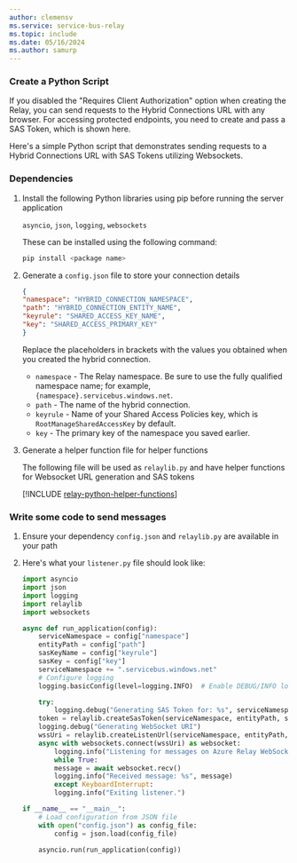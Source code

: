 ```yaml
---
author: clemensv
ms.service: service-bus-relay
ms.topic: include
ms.date: 05/16/2024
ms.author: samurp
---
```


### Create a Python Script

If you disabled the "Requires Client Authorization" option when creating the Relay,
you can send requests to the Hybrid Connections URL with any browser. For accessing
protected endpoints, you need to create and pass a SAS Token, which is shown here.

Here's a simple Python script that demonstrates sending requests to 
a Hybrid Connections URL with SAS Tokens utilizing Websockets. 

### Dependencies

1. Install the following Python libraries using pip before running the server application

	`asyncio`, `json`, `logging`, `websockets`

	These can be installed using the following command:

	```bash
	pip install <package name>
	```
2. Generate a `config.json` file to store your connection details

    ```json
	{
    "namespace": "HYBRID_CONNECTION_NAMESPACE",
    "path": "HYBRID_CONNECTION_ENTITY_NAME",
    "keyrule": "SHARED_ACCESS_KEY_NAME",
    "key": "SHARED_ACCESS_PRIMARY_KEY"
	}
	```
	Replace the placeholders in brackets with the values you obtained when you created the hybrid connection.

	- `namespace` - The Relay namespace. Be sure to use the fully qualified namespace name; for example, `{namespace}.servicebus.windows.net`.
	- `path` - The name of the hybrid connection.
	- `keyrule` - Name of your Shared Access Policies key, which is `RootManageSharedAccessKey` by default.
	- `key` -   The primary key of the namespace you saved earlier.

3. Generate a helper function file for helper functions

	The following file will be used as `relaylib.py` and have helper functions for Websocket URL generation and SAS tokens

    [!INCLUDE [relay-python-helper-functions](relay-python-helper-functions.md)]

### Write some code to send messages

1. Ensure your dependency `config.json` and `relaylib.py` are available in your path 


2. Here's what your `listener.py` file should look like:

    ```python
	import asyncio
	import json
	import logging
	import relaylib
	import websockets

	async def run_application(config):
	    serviceNamespace = config["namespace"]
	    entityPath = config["path"]
	    sasKeyName = config["keyrule"]
	    sasKey = config["key"]
	    serviceNamespace += ".servicebus.windows.net"
	    # Configure logging
	    logging.basicConfig(level=logging.INFO)  # Enable DEBUG/INFO logging as appropriate

	    try:
	        logging.debug("Generating SAS Token for: %s", serviceNamespace)
		token = relaylib.createSasToken(serviceNamespace, entityPath, sasKeyName, sasKey)
		logging.debug("Generating WebSocket URI")
		wssUri = relaylib.createListenUrl(serviceNamespace, entityPath, token)
		async with websockets.connect(wssUri) as websocket:
		    logging.info("Listening for messages on Azure Relay WebSocket...")
		    while True:
			message = await websocket.recv()
			logging.info("Received message: %s", message)
		    except KeyboardInterrupt:
			logging.info("Exiting listener.")

	if __name__ == "__main__":
	    # Load configuration from JSON file
	    with open("config.json") as config_file:
            config = json.load(config_file)

	    asyncio.run(run_application(config))
    ```
